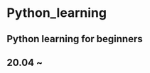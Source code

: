 # Python_learning
Python learning for beginners
--------------------------------------

## 20.04 ~ 



